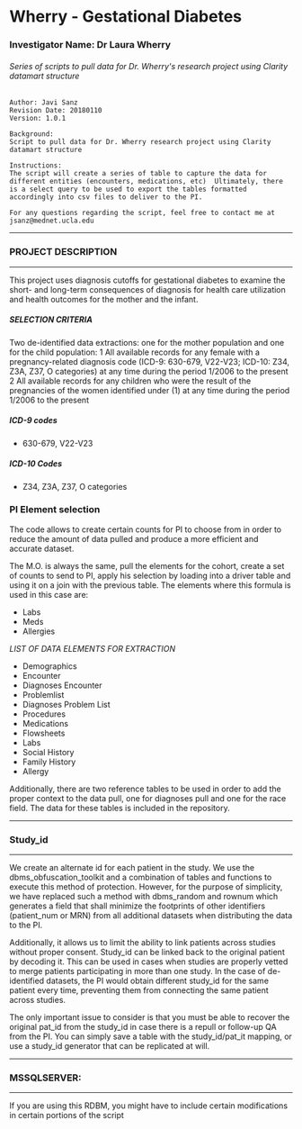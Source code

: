 # Wherry - Gestational Diabetes
### Investigator Name: Dr Laura Wherry
###### Series of scripts to pull data for Dr. Wherry's research project using Clarity datamart structure

	Author: Javi Sanz
	Revision Date: 20180110
	Version: 1.0.1

	Background:
	Script to pull data for Dr. Wherry research project using Clarity datamart structure

	Instructions:
	The script will create a series of table to capture the data for different entities (encounters, medications, etc) 	Ultimately, there is a select query to be used to export the tables formatted accordingly into csv files to deliver to the PI.
	
	For any questions regarding the script, feel free to contact me at
	jsanz@mednet.ucla.edu

*******************************************************************************************************
### PROJECT DESCRIPTION
*******************************************************************************************************	
This project uses diagnosis cutoffs for gestational diabetes to examine the short- and long-term consequences of diagnosis for health care utilization and health outcomes for the mother and the infant. 
    
##### SELECTION CRITERIA
Two de-identified data extractions: one for the mother population and one for the child population:
1 All available records for any female with a pregnancy-related diagnosis code (ICD-9: 630-679, V22-V23; ICD-10: Z34, Z3A, Z37, O categories) at any time during the period 1/2006 to the present
2 All available records for any children who were the result of the pregnancies of the women identified under (1) at any time during the period 1/2006 to the present 

##### ICD-9 codes
* 630-679, V22-V23 

##### ICD-10 Codes
* Z34, Z3A, Z37, O categories

### PI Element selection
The code allows to create certain counts for PI to choose from in order to reduce the amount of data pulled and produce a more efficient and accurate dataset.

The M.O. is always the same, pull the elements for the cohort, create a set of counts to send to PI, apply his selection 	by loading into a driver table and using it on a join with the previous table.
The elements where this formula is used in this case are: 
* Labs
* Meds
* Allergies

*LIST OF DATA ELEMENTS FOR EXTRACTION*
* Demographics
* Encounter
* Diagnoses Encounter
* Problemlist
* Diagnoses Problem List
* Procedures
* Medications
* Flowsheets
* Labs
* Social History
* Family History
* Allergy

Additionally, there are two reference tables to be used in order to add the proper context to the data pull, one for diagnoses pull and one for the race field. The data for these tables is included in the repository.
*******************************************************************************************************
### Study_id
*******************************************************************************************************
We create an alternate id for each patient in the study. We use the dbms_obfuscation_toolkit and a combination of tables and functions to execute this method of protection. However, for the purpose of simplicity, we have replaced such a method with dbms_random and rownum which generates a field that shall minimize the footprints of other identifiers (patient_num or MRN) from all additional datasets  when distributing the data to the PI.

Additionally, it allows us to limit the ability to link patients across studies without proper consent. Study_id can be linked back to the original patient by decoding it. This can be used in cases when studies are properly vetted to merge patients participating in more than one study. In the case of de-identified datasets, the PI would obtain different study_id for the same patient every time, preventing them from connecting the same patient across studies.

The only important issue to consider is that you must be able to recover the original pat_id from the study_id in case there is a repull or follow-up QA from the PI. You can simply save a table with the study_id/pat_it mapping, or use a study_id generator that can be replicated at will.

*******************************************************************************************************
### MSSQLSERVER:
*******************************************************************************************************
If you are using this RDBM, you might have to include certain modifications in certain portions of the script

